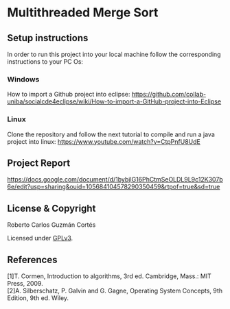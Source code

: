 # Multithreaded Merge Sort
## Setup instructions
In order to run this project into your local machine follow the corresponding instructions to your PC Os:

### Windows
How to import a Github project into eclipse: https://github.com/collab-uniba/socialcde4eclipse/wiki/How-to-import-a-GitHub-project-into-Eclipse

### Linux
Clone the repository and follow the next tutorial to compile and run a java project into linux: https://www.youtube.com/watch?v=CtpPnfU8UdE

## Project Report
https://docs.google.com/document/d/1bybjlG16PhCtmSeOLDL9L9c12K307b6e/edit?usp=sharing&ouid=105684104578290350459&rtpof=true&sd=true

## License & Copyright
Roberto Carlos Guzmán Cortés

Licensed under [GPLv3](LICENSE).

## References
[1]T. Cormen, Introduction to algorithms, 3rd ed. Cambridge, Mass.: MIT Press, 2009.<br>
[2]A. Silberschatz, P. Galvin and G. Gagne, Operating System Concepts, 9th Edition, 9th ed. Wiley.
